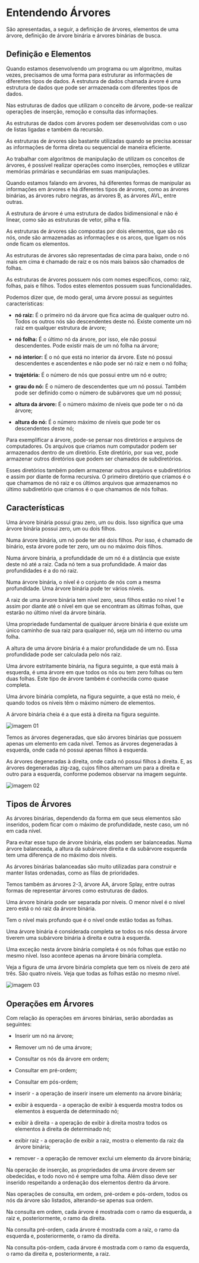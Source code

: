 # Entendendo Árvores

São apresentadas, a seguir, a definição de árvores, elementos de uma árvore, definição de árvore binária e árvores binárias de busca.

## Definição e Elementos

Quando estamos desenvolvendo um programa ou um algoritmo, muitas vezes, precisamos de uma forma para estruturar as informações de diferentes tipos de dados. A estrutura de dados chamada árvore é uma estrutura de dados que pode ser armazenada com diferentes tipos de dados.

Nas estruturas de dados que utilizam o conceito de árvore, pode-se realizar operações de inserção, remoção e consulta das informações.

As estruturas de dados com árvores podem ser desenvolvidas com o uso de listas ligadas e também da recursão.

As estruturas de árvores são bastante utilizadas quando se precisa acessar as informações de forma direta ou sequencial de maneira eficiente.

Ao trabalhar com algoritmos de manipulação de utilizam os conceitos de árvores, é possível realizar operações como inserções, remoções e utilizar memórias primárias e secundárias em suas manipulações.

Quando estamos falando em árvores, há diferentes formas de manipular as informações em árvores e há diferentes tipos de árvores, como as árvores binárias, as árvores rubro negras, as árvores B, as árvores AVL, entre outras.

A estrutura de árvore é uma estrutura de dados bidimensional e não é linear, como são as estruturas de vetor, pilha e fila.

As estruturas de árvores são compostas por dois elementos, que são os nós, onde são armazenadas as informações e os arcos, que ligam os nós onde ficam os elementos.

As estruturas de árvores são representadas de cima para baixo, onde o nó mais em cima é chamado de raiz e os nós mais baixos são chamados de folhas.

As estruturas de árvores possuem nós com nomes específicos, como: raiz, folhas, pais e filhos. Todos estes elementos possuem suas funcionalidades.

Podemos dizer que, de modo geral, uma árvore possui as seguintes características:

- **nó raiz:** É o primeiro nó da árvore que fica acima de qualquer outro nó. Todos os outros nós são descendentes deste nó. Existe comente um nó raiz em qualquer estrutura de árvore;

- **nó folha:** É o último nó da árvore, por isso, ele não possui descendentes. Pode existir mais de um nó folha na árvore;

- **nó interior:** É o nó que está no interior da árvore. Este nó possui descendentes e ascendentes e não pode ser nó raiz e nem o nó folha;

- **trajetória:** É o número de nós que possui entre um nó e outro;

- **grau do nó:** É o número de descendentes que um nó possui. Também pode ser definido como o número de subárvores que um nó possui;

- **altura da árvore:** É o número máximo de níveis que pode ter o nó da árvore;

- **altura do nó:** É o número máximo de níveis que pode ter os descendentes deste nó;

Para exemplificar a árvore, pode-se pensar nos diretórios e arquivos de computadores. Os arquivos que criamos num computador podem ser armazenados dentro de um diretório. Este diretório, por sua vez, pode armazenar outros diretórios que podem ser chamados de subdiretórios.

Esses diretórios também podem armazenar outros arquivos e subdiretórios e assim por diante de forma recursiva. O primeiro diretório que criamos é o que chamamos de nó raiz e os últimos arquivos que armazenamos no último subdiretório que criamos é o que chamamos de nós folhas.

## Características

Uma árvore binária possui grau zero, um ou dois. Isso significa que uma árvore binária possui zero, um ou dois filhos.

Numa árvore binária, um nó pode ter até dois filhos. Por isso, é chamado de binário, esta árvore pode ter zero, um ou no máximo dois filhos.

Numa árvore binária, a profundidade de um nó é a distância que existe deste nó até a raiz. Cada nó tem a sua profundidade. A maior das profundidades é a do nó raiz.

Numa árvore binária, o nível é o conjunto de nós com a mesma profundidade. Uma árvore binária pode ter vários níveis.

A raiz de uma árvore binária tem nível zero, seus filhos estão no nível 1 e assim por diante até o nível em que se encontram as últimas folhas, que estarão no último nível da árvore binária.

Uma propriedade fundamental de qualquer árvore binária é que existe um único caminho de sua raiz para qualquer nó, seja um nó interno ou uma folha.

A altura de uma árvore binária é a maior profundidade de um nó. Essa profundidade pode ser calculada pelo nós raiz.

Uma árvore estritamente binária, na figura seguinte, a que está mais à esquerda, é uma árvore em que todos os nós ou tem zero folhas ou tem duas folhas. Este tipo de árvore também é conhecida como quase completa.

Uma árvore binária completa, na figura seguinte, a que está no meio, é quando todos os níveis têm o máximo número de elementos.

A árvore binária cheia é a que está à direita na figura seguinte.

![imagem 01](./assets/cs13-01.png)

Temos as árvores degeneradas, que são árvores binárias que possuem apenas um elemento em cada nível. Temos as árvores degeneradas à esquerda, onde cada nó possui apenas filhos à esquerda.

As árvores degeneradas à direita, onde cada nó possui filhos à direita. E, as árvores degeneradas zig-zag, cujos filhos alternam um para a direita e outro para a esquerda, conforme podemos observar na imagem seguinte.

![imagem 02](./assets/cs13-02.png)

## Tipos de Árvores

As árvores binárias, dependendo da forma em que seus elementos são inseridos, podem ficar com o máximo de profundidade, neste caso, um nó em cada nível.

Para evitar esse tupo de árvore binária, elas podem ser balanceadas. Numa árvore balanceada, a altura da subárvore direita e da subárvore esquerda tem uma diferença de no máximo dois níveis.

As árvores binárias balanceadas são muito utilizadas para construir e manter listas ordenadas, como as filas de prioridades.

Temos também as árvores 2-3, árvore AA, árvore Splay, entre outras formas de representar árvores como estruturas de dados.

Uma árvore binária pode ser separada por níveis. O menor nível é o nível zero está o nó raiz da árvore binária.

Tem o nível mais profundo que é o nível onde estão todas as folhas.

Uma árvore binária é considerada completa se todos os nós dessa árvore tiverem uma subárvore binária à direita e outra à esquerda.

Uma exceção nesta árvore binária completa é os nós folhas que estão no mesmo nível. Isso acontece apenas na árvore binária completa.

Veja a figura de uma árvore binária completa que tem os níveis de zero até três. São quatro níveis. Veja que todas as folhas estão no mesmo nível.

![imagem 03](./assets/cs13-03.png)

## Operações em Árvores

Com relação ás operações em árvores binárias, serão abordadas as seguintes:

- Inserir um nó na árvore;

- Remover um nó de uma árvore;

- Consultar os nós da árvore em ordem;

- Consultar em pré-ordem;

- Consultar em pós-ordem;

- inserir - a operação de inserir insere um elemento na árvore binária;

- exibir à esquerda - a operação de exibir à esquerda mostra todos os elementos à esquerda de determinado nó;

- exibir à direita - a operação de exibir à direita mostra todos os elementos à direita de determinado nó;

- exibir raiz - a operação de exibir a raiz, mostra o elemento da raiz da árvore binária;

- remover - a operação de remover exclui um elemento da árvore binária;

Na operação de inserção, as propriedades de uma árvore devem ser obedecidas, e todo novo nó é sempre uma folha. Além disso deve ser inserido respeitando a ordenação dos elementos dentro da árvore.

Nas operações de consulta, em ordem, pré-ordem e pós-ordem, todos os nós da árvore são listados, alterando-se apenas sua ordem.

Na consulta em ordem, cada árvore é mostrada com o ramo da esquerda, a raiz e, posteriormente, o ramo da direita.

Na consulta pré-ordem, cada árvore é mostrada com a raiz, o ramo da esquerda e, posteriormente, o ramo da direita.

Na consulta pós-ordem, cada árvore é mostrada com o ramo da esquerda, o ramo da direita e, posteriormente, a raiz.
